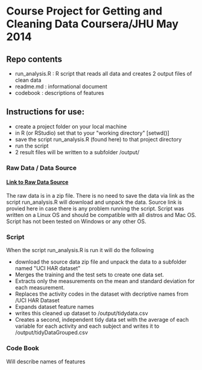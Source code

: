 # Course Project for Getting and Cleaning Data Coursera/JHU May 2014

## Repo contents
* run_analysis.R : R script that reads all data and creates 2 output files of clean data
* readme.md : informational document
* codebook : descriptions of features

## Instructions for use:
- create a project folder on your local machine
- in R (or RStudio) set that to your "working directory" [setwd(<project dir>)]
- save the script run_analysis.R (found here) to that project directory
- run the script
- 2 result files will be written to a subfolder <project dir>/output/

### Raw Data / Data Source
#### [Link to Raw Data Source](https://d396qusza40orc.cloudfront.net/getdata%2Fprojectfiles%2FUCI%20HAR%20Dataset.zip)
The raw data is in a zip file.  There is no need to save the data via link as the script run_analysis.R will download and unpack the data.
Source link is provied here in case there is any problem running the script.
Script was written on a Linux OS and should be compatible with all distros and Mac OS.  Script has not been tested on Windows or any other OS.

### Script
When the script run_analysis.R is run it will do the following
- download the source data zip file and unpack the data to a subfolder named "UCI HAR dataset"
- Merges the training and the test sets to create one data set.
- Extracts only the measurements on the mean and standard deviation for each measurement. 
- Replaces the activity codes in the dataset with decriptive names from <project>/UCI HAR Dataset
- Expands dataset feature names
- writes this cleaned up dataset to <project>/output/tidydata.csv 
- Creates a second, independent tidy data set with the average of each variable for each activity and each subject and writes it to <project>/output/tidyDataGrouped.csv 

### Code Book
Will describe names of features
